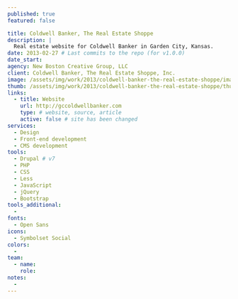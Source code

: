 ```yaml
---
published: true
featured: false

title: Coldwell Banker, The Real Estate Shoppe
description: |
  Real estate website for Coldwell Banker in Garden City, Kansas.
date: 2013-02-27 # Last commits to the repo (for v1.0.0)
date_start:
agency: New Boston Creative Group, LLC
client: Coldwell Banker, The Real Estate Shoppe, Inc.
image: /assets/img/work/2013/coldwell-banker-the-real-estate-shoppe/image.jpg
thumb: /assets/img/work/2013/coldwell-banker-the-real-estate-shoppe/thumb.jpg
links:
  - title: Website
    url: http://gccoldwellbanker.com
    type: # website, source, article
    active: false # site has been changed
services:
  - Design
  - Front-end development
  - CMS development
tools:
  - Drupal # v7
  - PHP
  - CSS
  - Less
  - JavaScript
  - jQuery
  - Bootstrap
tools_additional:
  -
fonts:
  - Open Sans
icons:
  - Symbolset Social
colors:
  -
team:
  - name:
    role:
notes:
  -
---
```

